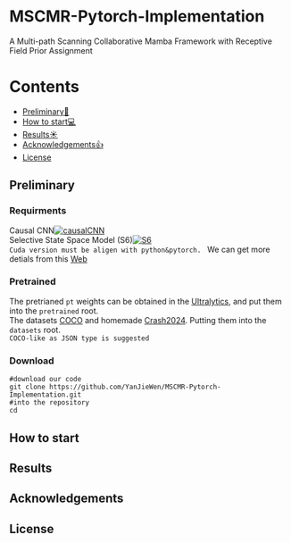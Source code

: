 # MSCMR-Pytorch-Implementation
A Multi-path Scanning Collaborative Mamba Framework with Receptive Field Prior Assignment

# Contents
- [Preliminary🔧](##Preliminary)
- [How to start💻](##Start)
- [Results☀️](##Results)
- [Acknowledgements👍](#Acknowledgements)
- [License](#License)


## Preliminary

### Requirments
Causal CNN[![causalCNN](https://img.shields.io/badge/CUDA-CNN-blue)](https://github.com/Dao-AILab/causal-conv1d/releases)  
Selective State Space Model (S6)[![S6](https://img.shields.io/badge/CUDA-S6-blue)](https://github.com/state-spaces/mamba/releases)  
`
Cuda version must be aligen with python&pytorch. 
` We can get more detials from this [Web](https://github.com/state-spaces/mamba/issues/97)


### Pretrained 
The pretrianed `pt` weights can be obtained in the [Ultralytics](https://docs.ultralytics.com/zh/models/yolov8/#overview), and put them into the `pretrained` root.  
The datasets [COCO](https://cocodataset.org/) and homemade [Crash2024](https://drive.google.com/drive/folders/1BJOdywj-hgXRKt_q0TEcBGpCV4Wojmhc?usp=drive_link). Putting them into the `datasets` root.  
`COCO-like as JSON type is suggested`

### Download
```
#download our code
git clone https://github.com/YanJieWen/MSCMR-Pytorch-Implementation.git
#into the repository
cd 
```

## How to start


## Results


## Acknowledgements


## License
